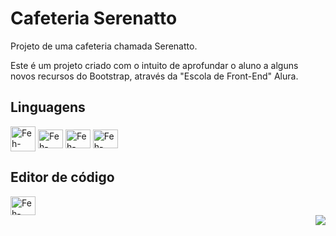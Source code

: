 <div>
  <h1>Cafeteria Serenatto</h1>
    <p>Projeto de uma cafeteria chamada Serenatto.</p>

  <p>Este é um projeto criado com o intuito de aprofundar o aluno a alguns novos recursos do Bootstrap, através da "Escola de Front-End" Alura.</p>
</div>


<h2>Linguagens</h2>

<div>
<img align="center" alt="Feh-HTML" height="40" width="40" src="https://cdn.jsdelivr.net/gh/devicons/devicon/icons/html5/html5-original-wordmark.svg">
<img align="center" alt="Feh-CSS" height="30" width="40" src="https://cdn.jsdelivr.net/gh/devicons/devicon/icons/css3/css3-original.svg" />
  <img align="center" alt="Feh-CSS" height="30" width="40" src="https://cdn.jsdelivr.net/gh/devicons/devicon/icons/javascript/javascript-original.svg" />
<img align="center" alt="Feh-BOOTSTRAP" height="30" width="40" src="https://cdn.jsdelivr.net/gh/devicons/devicon/icons/bootstrap/bootstrap-original.svg">
</div>

<h2>Editor de código</h2>
<div>
<img align="center" alt="Feh-HTML" height="30" width="40" src="https://cdn.jsdelivr.net/gh/devicons/devicon/icons/vscode/vscode-original-wordmark.svg" />
</div>


<img align="right" src="http://img.shields.io/static/v1?label=STATUS&message=FINALIZADO&color=red&style=for-the-badge">
